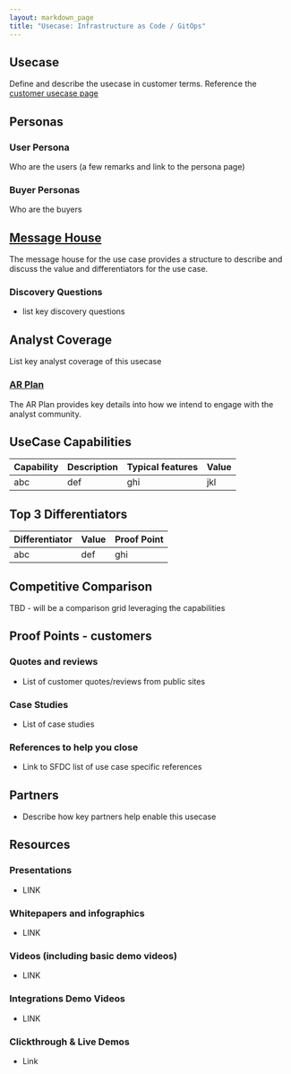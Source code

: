 ```yaml
---
layout: markdown_page
title: "Usecase: Infrastructure as Code / GitOps"
---
```


<!--

## On this page
{:.no_toc .hidden-md .hidden-lg}

- TOC
{:toc .hidden-md .hidden-lg}
-->

## Usecase

Define and describe the usecase in customer terms.  Reference the [customer usecase page](/use-cases)


## Personas

### User Persona
Who are the users (a few remarks and link to the persona page)

### Buyer Personas
Who are the buyers

## [Message House](./message-house/)

The message house for the use case provides a structure to describe and discuss the value and differentiators for the use case.

### Discovery Questions
- list key discovery questions

## Analyst Coverage

List key analyst coverage of this usecase

### [AR Plan](./ar-plan/)

  The AR Plan provides key details into how we intend to engage with the analyst community.

## UseCase Capabilities

| Capability |  Description  |  Typical features  |  Value |
|----------|-------------|----------------|-------|
| abc  |  def  |  ghi  |  jkl  |  

## Top 3 Differentiators

| Differentiator | Value | Proof Point  |
|-----------------|-------------|---------------|
|  abc  | def | ghi  |


## Competitive Comparison
TBD - will be a comparison grid leveraging the capabilities

## Proof Points - customers

### Quotes and reviews
- List of customer quotes/reviews from public sites

### Case Studies
- List of case studies

### References to help you close
- Link to SFDC list of use case specific references

## Partners
- Describe how key partners help enable this usecase

## Resources
### Presentations
* LINK

### Whitepapers and infographics
* LINK

### Videos (including basic demo videos)
* LINK

### Integrations Demo Videos
* LINK

### Clickthrough & Live Demos
* Link
